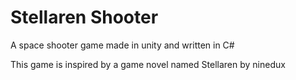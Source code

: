# Stellaren Shooter
A space shooter game made in unity and written in C#

This game is inspired by a game novel named Stellaren by ninedux
